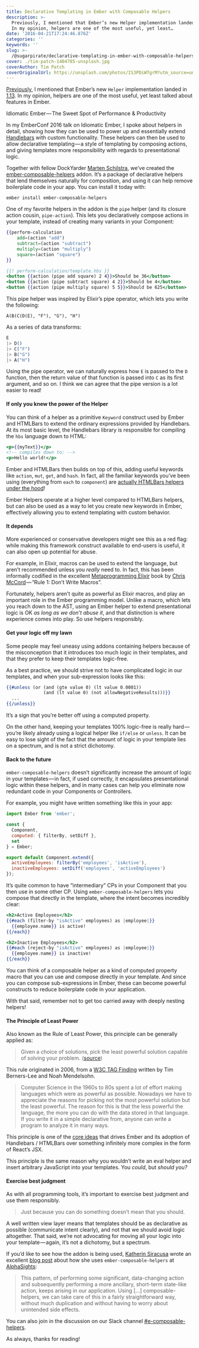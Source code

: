 ```yaml
---
title: Declarative Templating in Ember with Composable Helpers
description: >-
  Previously, I mentioned that Ember’s new Helper implementation landed in 1.13.
  In my opinion, helpers are one of the most useful, yet least…
date: '2016-04-21T17:24:46.876Z'
categories: ''
keywords: ''
slug: >-
  /@sugarpirate/declarative-templating-in-ember-with-composable-helpers-a70f01d67165
cover: ./tim-patch-1404785-unsplash.jpg
coverAuthor: Tim Patch
coverOriginalUrl: https://unsplash.com/photos/IS3PDiWTgrM?utm_source=unsplash&utm_medium=referral&utm_content=creditCopyText
---
```


[Previously](https://emberway.io/route-closure-actions-in-ember-js-d0a7a37a5d1b#.ce4ri08c6), I mentioned that Ember’s new `Helper` implementation landed in [1.13](http://emberjs.com/blog/2015/06/12/ember-1-13-0-released.html#toc_new-ember-js-helper-api). In my opinion, helpers are one of the most useful, yet least talked about features in Ember.

Idiomatic Ember — The Sweet Spot of Performance & Productivity

In my EmberConf 2016 talk on Idiomatic Ember, I spoke about helpers in detail, showing how they can be used to power up and essentially extend [Handlebars](http://handlebarsjs.com/) with custom functionality. These helpers can then be used to allow declarative templating — a style of templating by composing actions, and giving templates more responsibility with regards to presentational logic.

Together with fellow DockYarder [Marten Schilstra](https://twitter.com/Martndemus), we’ve created the [ember-composable-helpers](https://github.com/DockYard/ember-composable-helpers) addon. It’s a package of declarative helpers that lend themselves naturally for composition, and using it can help remove boilerplate code in your app. You can install it today with:

```
ember install ember-composable-helpers
```

One of my favorite helpers in the addon is the `pipe` helper (and its closure action cousin, `pipe-action`). This lets you declaratively compose actions in your template, instead of creating many variants in your Component:

```handlebars
{{perform-calculation
    add=(action "add")
    subtract=(action "subtract")
    multiply=(action "multiply")
    square=(action "square")
}}
```

```handlebars
{{! perform-calculation/template.hbs }}
<button {{action (pipe add square) 2 4}}>Should be 36</button>
<button {{action (pipe subtract square) 4 2}}>Should be 4</button>
<button {{action (pipe multiply square) 5 5}}>Should be 625</button>
```

This pipe helper was inspired by Elixir’s pipe operator, which lets you write the following:

```
A(B(C(D(E), "F"), "G"), "H")
```

As a series of data transforms:

```elixir
E
|> D()
|> C("F")
|> B("G")
|> A("H")
```

Using the pipe operator, we can naturally express how `E` is passed to the `D` function, then the return value of that function is passed into `C` as its first argument, and so on. I think we can agree that the pipe version is a lot easier to read!

#### If only you knew the power of the Helper

You can think of a helper as a primitive `Keyword` construct used by Ember and HTMLBars to extend the ordinary expressions provided by Handlebars. At its most basic level, the Handlebars library is responsible for compiling the `hbs` language down to HTML:

```handlebars
<p>{{myText}}</p>
<!-- compiles down to: -->
<p>Hello world!</p>
```

Ember and HTMLBars then builds on top of this, adding useful keywords like `action`, `mut`, `get`, and `hash`. In fact, all the familiar keywords you’ve been using (everything from `each` to `component`) are [actually HTMLBars helpers under the hood](http://emberjs.com/api/classes/Ember.Templates.helpers.html)!

Ember Helpers operate at a higher level compared to HTMLBars helpers, but can also be used as a way to let you create new keywords in Ember, effectively allowing you to extend templating with custom behavior.

#### It depends

More experienced or conservative developers might see this as a red flag: while making this framework construct available to end-users is useful, it can also open up potential for abuse.

For example, in Elixir, macros can be used to extend the language, but aren’t recommended unless you _really_ need to. In fact, this has been informally codified in the excellent [Metaprogramming Elixir](https://pragprog.com/book/cmelixir/metaprogramming-elixir) book by [Chris McCord](https://twitter.com/chris_mccord) — “Rule 1: Don’t Write Macros”.

Fortunately, helpers aren’t quite as powerful as Elixir macros, and play an important role in the Ember programming model. Unlike a macro, which lets you reach down to the AST, using an Ember helper to extend presentational logic is OK _as long as we don’t abuse it_, and that distinction is where experience comes into play. So use helpers responsibly.

#### Get your logic off my lawn

Some people may feel uneasy using addons containing helpers because of the misconception that it introduces too much logic in their templates, and that they prefer to keep their templates logic-free.

As a best practice, we should strive not to have complicated logic in our templates, and when your sub-expression looks like this:

```handlebars
{{#unless (or (and (gte value 0) (lt value 0.0001))
              (and (lt value 0) (not allowNegativeResults)))}}
  ...
{{/unless}}
```

It’s a sign that you’re better off using a computed property.

On the other hand, keeping your templates 100% logic-free is really hard — you’re likely already using a logical helper like `if/else` or `unless`. It can be easy to lose sight of the fact that the amount of logic in your template lies on a spectrum, and is not a strict dichotomy.

#### Back to the future

`ember-composable-helpers` doesn’t significantly increase the amount of logic in your templates — in fact, if used correctly, it encapsulates presentational logic within these helpers, and in many cases can help you eliminate now redundant code in your Components or Controllers.

For example, you might have written something like this in your app:

```js
import Ember from 'ember';

const {
  Component,
  computed: { filterBy, setDiff },
  set
} = Ember;

export default Component.extend({
  activeEmployees: filterBy('employees', 'isActive'),
  inactiveEmployees: setDiff('employees', 'activeEmployees')
});
```

It’s quite common to have “intermediary” CPs in your Component that you then use in some other CP. Using `ember-composable-helpers` lets you compose that directly in the template, where the intent becomes incredibly clear:

```handlebars
<h2>Active Employees</h2>
{{#each (filter-by "isActive" employees) as |employee|}}
  {{employee.name}} is active!
{{/each}}

<h2>Inactive Employees</h2>
{{#each (reject-by "isActive" employees) as |employee|}}
  {{employee.name}} is inactive!
{{/each}}
```

You can think of a composable helper as a kind of computed property macro that you can use and compose directly in your template. And since you can compose sub-expressions in Ember, these can become powerful constructs to reduce boilerplate code in your application.

With that said, remember not to get too carried away with deeply nesting helpers!

#### The Principle of Least Power

Also known as the Rule of Least Power, this principle can be generally applied as:

> Given a choice of solutions, pick the least powerful solution capable of solving your problem. ([source](http://www.lihaoyi.com/post/StrategicScalaStylePrincipleofLeastPower.html#philosophy-principle-of-least-power))

This rule originated in 2006, from a [W3C TAG Finding](https://www.w3.org/2001/tag/doc/leastPower.html) written by Tim Berners-Lee and Noah Mendelsohn.

> Computer Science in the 1960s to 80s spent a lot of effort making languages which were as powerful as possible. Nowadays we have to appreciate the reasons for picking not the most powerful solution but the least powerful. The reason for this is that the less powerful the language, the more you can do with the data stored in that language. If you write it in a simple declarative from, anyone can write a program to analyze it in many ways.

This principle is one of the [core ideas](https://twitter.com/wycats/status/665713741258821633) that drives Ember and its adoption of Handlebars / HTMLBars over something infinitely more complex in the form of React’s JSX.

This principle is the same reason why you wouldn’t write an eval helper and insert arbitrary JavaScript into your templates. You _could_, but _should you?_

#### Exercise best judgment

As with all programming tools, it’s important to exercise best judgment and use them responsibly.

> Just because you can do something doesn’t mean that you should.

A well written view layer means that templates should be as declarative as possible (communicate intent clearly), and not that we should avoid logic altogether. That said, we’re not advocating for moving all your logic into your template — again, it’s not a dichotomy, but a spectrum.

If you’d like to see how the addon is being used, [Katherin Siracusa](https://twitter.com/katherinlaine) wrote an excellent [blog post](https://m.alphasights.com/composable-helpers-and-route-actions-two-ember-add-ons-you-should-know-655cf39fd9de#.y63wvqjpm) about how she uses `ember-composable-helpers` at [AlphaSights](https://www.alphasights.com):

> This pattern, of performing some significant, data-changing action and subsequently performing a more ancillary, short-term state-like action, keeps arising in our application. Using […] composable-helpers, we can take care of this in a fairly straightforward way, without much duplication and without having to worry about unintended side effects.

You can also join in the discussion on our Slack channel [#e-composable-helpers](https://ember-community-slackin.herokuapp.com/).

As always, thanks for reading!